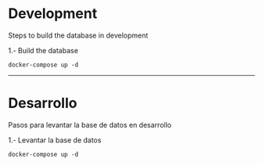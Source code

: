 # Development

Steps to build the database in development

1.- Build the database

```
docker-compose up -d
```

---

# Desarrollo

Pasos para levantar la base de datos en desarrollo

1.- Levantar la base de datos

```
docker-compose up -d
```

